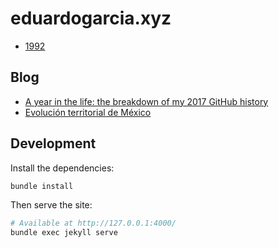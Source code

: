 # eduardogarcia.xyz

+ [1992](http://eduardogarcia.xyz/)

## Blog

+ [A year in the life: the breakdown of my 2017 GitHub history](https://eduardogarcia.xyz/blog/a-year-in-the-life.html)
+ [Evolución territorial de México](https://eduardogarcia.xyz/blog/evolucion-territorial-de-mexico.html)

## Development

Install the dependencies:

```sh
bundle install
```

Then serve the site:

```sh
# Available at http://127.0.0.1:4000/
bundle exec jekyll serve
```

